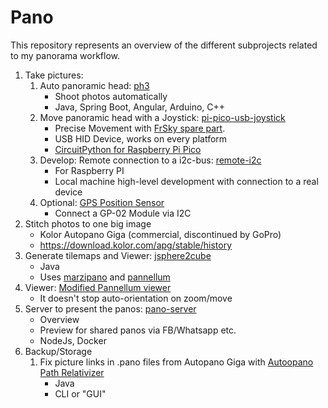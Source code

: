 # Pano

This repository represents an overview of the different subprojects related to my panorama workflow.

1) Take pictures: 
    1) Auto panoramic head: [ph3](https://github.com/zebrajaeger/ph3)
        - Shoot photos automatically
        - Java, Spring Boot, Angular, Arduino, C++
    1) Move panoramic head with a Joystick: [pi-pico-usb-joystick](https://github.com/zebrajaeger/pi-pico-usb-joystick)    
        - Precise Movement with [FrSky spare part](https://www.google.com/search?q=FrSky+Gimbal+M9+Hall+Sensor+Taranis+X9D+Plus).
        - USB HID Device, works on every platform
        - [CircuitPython for Raspberry Pi Pico](https://circuitpython.org/board/raspberry_pi_pico/)
    1) Develop: Remote connection to a i2c-bus: [remote-i2c](https://github.com/zebrajaeger/remote-i2c)
        - For Raspberry PI
        - Local machine high-level development with connection to a real device
    1) Optional: [GPS Position Sensor](https://github.com/zebrajaeger/i2c-gps)
        - Connect a GP-02 Module via I2C
1) Stitch photos to one big image
    - Kolor Autopano Giga (commercial, discontinued by GoPro)
    - <https://download.kolor.com/apg/stable/history>
1) Generate tilemaps and Viewer: [jsphere2cube](https://github.com/zebrajaeger/jsphere2cube)
    - Java
    - Uses [marzipano](https://www.marzipano.net/) and [pannellum]()
1) Viewer: [Modified Pannellum viewer](https://github.com/zebrajaeger/pannellum-modified)
    - It doesn't stop auto-orientation on zoom/move
1) Server to present the panos: [pano-server](https://github.com/zebrajaeger/pano-server)
    - Overview
    - Preview for shared panos via FB/Whatsapp etc.
    - NodeJs, Docker
1) Backup/Storage
    1) Fix picture links in .pano files from Autopano Giga with [Autoopano Path Relativizer](https://github.com/zebrajaeger/autopano-path-relativizer)
       - Java
       - CLI or "GUI"
